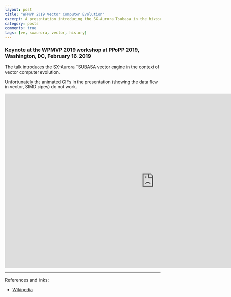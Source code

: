 ```yaml
---
layout: post
title: "WPMVP 2019 Vector Computer Evolution"
excerpt: A presentation introducing the SX-Aurora Tsubasa in the historical context of vector computers.
category: posts
comments: true
tags: [ve, sxaurora, vector, history]
---
```


### Keynote at the WPMVP 2019 workshop at PPoPP 2019, Washington, DC, February 16, 2019

The talk introduces the SX-Aurora TSUBASA vector engine in the context
of vector computer evolution.

Unfortunately the animated GIFs in the presentation (showing the data flow in vector, SIMD pipes) do not work.

<iframe src="https://onedrive.live.com/embed?cid=E4A3170D82C7B38A&amp;resid=E4A3170D82C7B38A%21559&amp;authkey=AKWIQP9G4oez9bU&amp;em=2&amp;wdAr=1.7777777777777777" width="962px" height="565px" frameborder="0">This is an embedded <a target="_blank" href="https://office.com">Microsoft Office</a> presentation, powered by <a target="_blank" href="https://office.com/webapps">Office Online</a>.</iframe>

---

References and links:

* [Wikipedia](https://en.wikipedia.org/wiki/SX-Aurora_TSUBASA)
